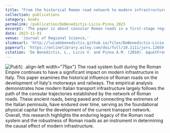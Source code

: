 ```yaml
---
title: "From the historical Roman road network to modern infrastructure in Italy"
collection: publications
category: books
permalink: /publication/DeBenedictis-Licio-Pinna_2023
excerpt: 'The paper is about consular Roman roads in a first-stage regression with modern infrastructure.'
date: 2023-11-01
venue: 'Journal of Regional Science,'
slidesurl: 'http://lucadebenedictis.github.io/files/DeBenedictis-Licio-Pinna_2023 - Slides.pdf'
paperurl: 'https://onlinelibrary.wiley.com/doi/full/10.1111/jors.12659'
citation: 'De Benedictis, L., Licio V. and Pinna A.M. (2010). &quotFrom the historical Roman road network to modern infrastructure in Italy&quot; <i>Journal of Regional Science</i>. 63(5), 1162-1191.'
---
```


![Pub1](/images/JRS.png){: .align-left width="75px"} The road system built during the Roman Empire continues to have a significant impact on modern infrastructure in Italy. This paper examines the historical influence of Roman roads on the development of Italy's motorways and railways. The empirical analysis demonstrates how modern Italian transport infrastructure largely follows the path of the consular trajectories established by the network of Roman roads. These ancient roads, being paved and connecting the extremes of the Italian peninsula, have endured over time, serving as the foundational physical capital for the development of the current transport network. Overall, this research highlights the enduring legacy of the Roman road system and the robustness of Roman roads as an instrument in determining the causal effect of modern infrastructure.
